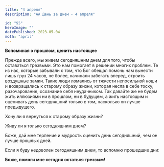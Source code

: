 ```yaml
---
title: "4 апреля"
description: "АА День за днем - 4 апреля"

id: "95"
heroImage: ""
datePublished: 2023-05-04
moth: "april"
---
```


**Вспоминая о прошлом, ценить настоящее**

Прежде всего, мы живем сегодняшним днем для того, чтобы оставаться трезвыми.
Это нам помогает в решении многих проблем. Те из нас, которые забывали о том,
что Бог обещал помочь нам вынести лишь груз 24 часов, не более, начинали
забегать вперед, строить воздушные замки. Такие люди ломались от тяжести
непосильной ноши и возвращались к старому образу жизни, которая несла в себе
тоску, разочарование, осознание себя неудачником. Так давайте же не будем жить
иллюзиями ни в прошлом, ни в будущем, а жить настоящим и оценивать день
сегодняшний только в том, насколько он лучше предыдущего.

Хочу ли я вернуться к старому образу жизни?

Живу ли я только сегодняшним днем?

Боже, дай мне терпение и мудрость оценить день сегодняшний, чем он лучше
прошлых дней.

Если я буду недоволен сегодняшним днем, то вспомню прошедшие дни:

**Боже, помоги мне сегодня остаться трезвым!**
